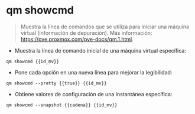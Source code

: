 # qm showcmd

> Muestra la línea de comandos que se utiliza para iniciar una máquina virtual (información de depuración).
> Más información: <https://pve.proxmox.com/pve-docs/qm.1.html>.

- Muestra la línea de comando inicial de una máquina virtual específica:

`qm showcmd {{id_mv}}`

- Pone cada opción en una nueva línea para mejorar la legibilidad:

`qm showcmd --pretty {{true}} {{id_mv}}`

- Obtiene valores de configuración de una instantánea específica:

`qm showcmd --snapshot {{cadena}} {{id_mv}}`
